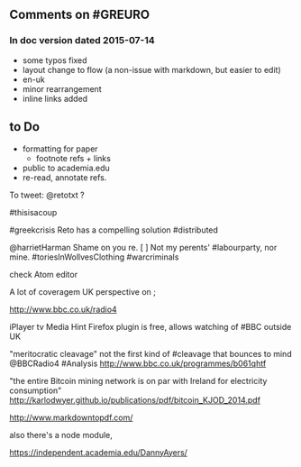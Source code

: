## Comments on #GREURO

### In doc version dated 2015-07-14

* some typos fixed
* layout change to flow (a non-issue with markdown, but easier to edit)
* en-uk
* minor rearrangement
* inline links added

## to Do
* formatting for paper
  * footnote refs + links
* public to academia.edu
* re-read, annotate refs.

To tweet: @retotxt ?

#thisisacoup

#greekcrisis Reto has a compelling solution #distributed

@harrietHarman Shame on you re. [ ] Not my perents' #labourparty, nor mine. #toriesInWollvesClothing #warcriminals

check Atom editor

A lot of coveragem UK perspective on ;

http://www.bbc.co.uk/radio4

iPlayer tv Media Hint Firefox plugin is free, allows watching of #BBC outside UK


"meritocratic cleavage" not the first kind of #cleavage that bounces to mind @BBCRadio4 #Analysis http://www.bbc.co.uk/programmes/b061qhtf

 "the entire Bitcoin mining network is on par with Ireland for electricity consumption" http://karlodwyer.github.io/publications/pdf/bitcoin_KJOD_2014.pdf

http://www.markdowntopdf.com/

also there's a node module,

https://independent.academia.edu/DannyAyers/
